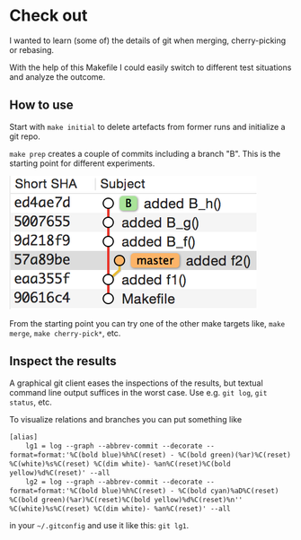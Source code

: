 # Check out

I wanted to learn (some of) the details of git when merging, cherry-picking or rebasing. 

With the help of this Makefile I could easily switch to different test situations and analyze the outcome.

## How to use

Start with `make initial` to delete artefacts from former runs and initialize a git repo.

`make prep` creates a couple of commits including a branch "B". This is the starting point for different experiments.

![starting point](images/starting-point.png)

From the starting point you can try one of the other make targets like, `make merge`, `make cherry-pick*`, etc.

## Inspect the results

A graphical git client eases the inspections of the results, but textual command line output suffices in the worst case. Use e.g. `git log`, `git status`, etc.

To visualize relations and branches you can put something like

```
[alias]
    lg1 = log --graph --abbrev-commit --decorate --format=format:'%C(bold blue)%h%C(reset) - %C(bold green)(%ar)%C(reset) %C(white)%s%C(reset) %C(dim white)- %an%C(reset)%C(bold yellow)%d%C(reset)' --all
    lg2 = log --graph --abbrev-commit --decorate --format=format:'%C(bold blue)%h%C(reset) - %C(bold cyan)%aD%C(reset) %C(bold green)(%ar)%C(reset)%C(bold yellow)%d%C(reset)%n''          %C(white)%s%C(reset) %C(dim white)- %an%C(reset)' --all
```

in your `~/.gitconfig` and use it like this: `git lg1`.
